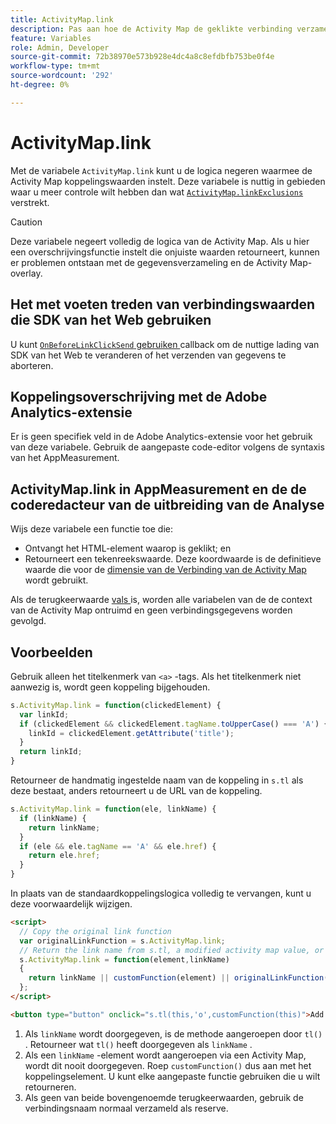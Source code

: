 ```yaml
---
title: ActivityMap.link
description: Pas aan hoe de Activity Map de geklikte verbinding verzamelt.
feature: Variables
role: Admin, Developer
source-git-commit: 72b38970e573b928e4dc4a8c8efdbfb753be0f4e
workflow-type: tm+mt
source-wordcount: '292'
ht-degree: 0%

---
```


# ActivityMap.link

Met de variabele `ActivityMap.link` kunt u de logica negeren waarmee de Activity Map koppelingswaarden instelt. Deze variabele is nuttig in gebieden waar u meer controle wilt hebben dan wat [`ActivityMap.linkExclusions`](../config-vars/activitymap-linkexclusions.md) verstrekt.

>[!CAUTION]
>Deze variabele negeert volledig de logica van de Activity Map. Als u hier een overschrijvingsfunctie instelt die onjuiste waarden retourneert, kunnen er problemen ontstaan met de gegevensverzameling en de Activity Map-overlay.

## Het met voeten treden van verbindingswaarden die SDK van het Web gebruiken

U kunt [`OnBeforeLinkClickSend` gebruiken ](https://experienceleague.adobe.com/nl/docs/experience-platform/web-sdk/commands/configure/onbeforelinkclicksend) callback om de nuttige lading van SDK van het Web te veranderen of het verzenden van gegevens te aborteren.

## Koppelingsoverschrijving met de Adobe Analytics-extensie

Er is geen specifiek veld in de Adobe Analytics-extensie voor het gebruik van deze variabele. Gebruik de aangepaste code-editor volgens de syntaxis van het AppMeasurement.

## ActivityMap.link in AppMeasurement en de de coderedacteur van de uitbreiding van de Analyse

Wijs deze variabele een functie toe die:

* Ontvangt het HTML-element waarop is geklikt; en
* Retourneert een tekenreekswaarde. Deze koordwaarde is de definitieve waarde die voor de [ dimensie van de Verbinding van de Activity Map ](/help/components/dimensions/activity-map-link.md) wordt gebruikt.

Als de terugkeerwaarde [ vals ](https://developer.mozilla.org/en-US/docs/Glossary/Falsy) is, worden alle variabelen van de de context van de Activity Map ontruimd en geen verbindingsgegevens worden gevolgd.

## Voorbeelden

Gebruik alleen het titelkenmerk van `<a>` -tags. Als het titelkenmerk niet aanwezig is, wordt geen koppeling bijgehouden.

```js
s.ActivityMap.link = function(clickedElement) {
  var linkId;
  if (clickedElement && clickedElement.tagName.toUpperCase() === 'A') {
    linkId = clickedElement.getAttribute('title');
  }
  return linkId;
}
```

Retourneer de handmatig ingestelde naam van de koppeling in `s.tl` als deze bestaat, anders retourneert u de URL van de koppeling.

```js
s.ActivityMap.link = function(ele, linkName) {
  if (linkName) {
    return linkName;
  }
  if (ele && ele.tagName == 'A' && ele.href) {
    return ele.href;
  }
}
```

In plaats van de standaardkoppelingslogica volledig te vervangen, kunt u deze voorwaardelijk wijzigen.

```html
<script>
  // Copy the original link function
  var originalLinkFunction = s.ActivityMap.link;
  // Return the link name from s.tl, a modified activity map value, or the original activity map value
  s.ActivityMap.link = function(element,linkName)
  {
    return linkName || customFunction(element) || originalLinkFunction(element,linkName);
  };
</script>

<button type="button" onclick="s.tl(this,'o',customFunction(this)">Add To Cart</button>
```

1. Als `linkName` wordt doorgegeven, is de methode aangeroepen door `tl()` . Retourneer wat `tl()` heeft doorgegeven als `linkName` .
2. Als een `linkName` -element wordt aangeroepen via een Activity Map, wordt dit nooit doorgegeven. Roep `customFunction()` dus aan met het koppelingselement. U kunt elke aangepaste functie gebruiken die u wilt retourneren.
3. Als geen van beide bovengenoemde terugkeerwaarden, gebruik de verbindingsnaam normaal verzameld als reserve.
